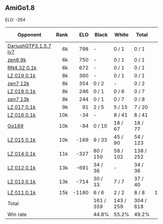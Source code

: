 ## AmiGo1.8 ##

ELO: -264

Opponent | Rank | ELO | Black | White | Total | Win rate
---------|-----:|----:|-------|-------|-------|-------:
[DariushGTP3.1.5.7 lv7](DariushGTP3.1.5.7%20lv7.md) | 6k | 798 | - | 0 / 1 | 0 / 1 | 0.0%
[zen6 9k](zen6%209k.md) | 6k | 750 | - | 0 / 1 | 0 / 1 | 0.0%
[RN4.32 0.1k](RN4.32%200.1k.md) | 6k | 672 | - | 0 / 1 | 0 / 1 | 0.0%
[LZ 019 0.1k](LZ%20019%200.1k.md) | 8k | 360 | - | 0 / 1 | 0 / 1 | 0.0%
[zen7 12k](zen7%2012k.md) | 8k | 354 | 0 / 2 | - | 0 / 2 | 0.0%
[LZ 018 0.1k](LZ%20018%200.1k.md) | 8k | 246 | 0 / 1 | 0 / 6 | 0 / 7 | 0.0%
[zen7 13k](zen7%2013k.md) | 8k | 244 | 0 / 1 | 0 / 7 | 0 / 8 | 0.0%
[LZ 017 0.1k](LZ%20017%200.1k.md) | 9k | 91 | 2 / 5 | 5 / 15 | 7 / 20 | 35.0%
[LZ 016 0.1k](LZ%20016%200.1k.md) | 10k | -34 | - | 8 / 41 | 8 / 41 | 19.5%
[Go169](Go169.md) | 10k | -84 | 0 / 10 | 18 / 67 | 18 / 77 | 23.4%
[LZ 015 0.1k](LZ%20015%200.1k.md) | 10k | -169 | 9 / 33 | 45 / 90 | 54 / 123 | 43.9%
[LZ 014 0.1k](LZ%20014%200.1k.md) | 11k | -327 | 80 / 150 | 58 / 102 | 138 / 252 | 54.8%
[LZ 012 0.1k](LZ%20012%200.1k.md) | 13k | -691 | 34 / 36 | - | 34 / 36 | 94.4%
[LZ 013 0.1k](LZ%20013%200.1k.md) | 13k | -714 | 30 / 33 | 7 / 7 | 37 / 40 | 92.5%
[LZ 011 0.1k](LZ%20011%200.1k.md) | 15k | -1180 | 6 / 6 | 2 / 2 | 8 / 8 | 100.0%
Total | | | 161 / 359 | 143 / 259 | 304 / 618 | 
Win rate| | | 44.8% | 55.2% | 49.2% | 
